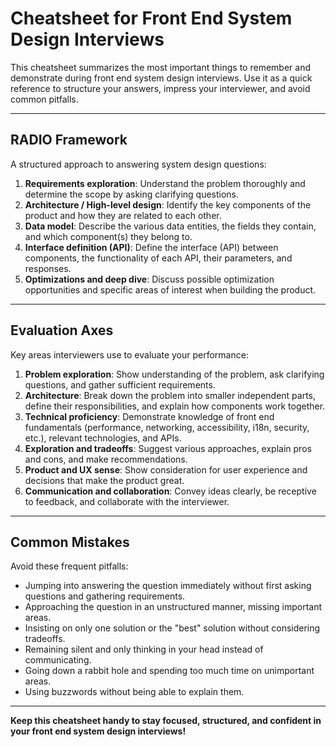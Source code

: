 # Cheatsheet for Front End System Design Interviews

This cheatsheet summarizes the most important things to remember and demonstrate during front end system design interviews. Use it as a quick reference to structure your answers, impress your interviewer, and avoid common pitfalls.

---

## RADIO Framework

A structured approach to answering system design questions:

1. **Requirements exploration**: Understand the problem thoroughly and determine the scope by asking clarifying questions.
2. **Architecture / High-level design**: Identify the key components of the product and how they are related to each other.
3. **Data model**: Describe the various data entities, the fields they contain, and which component(s) they belong to.
4. **Interface definition (API)**: Define the interface (API) between components, the functionality of each API, their parameters, and responses.
5. **Optimizations and deep dive**: Discuss possible optimization opportunities and specific areas of interest when building the product.


---

## Evaluation Axes

Key areas interviewers use to evaluate your performance:

1. **Problem exploration**: Show understanding of the problem, ask clarifying questions, and gather sufficient requirements.
2. **Architecture**: Break down the problem into smaller independent parts, define their responsibilities, and explain how components work together.
3. **Technical proficiency**: Demonstrate knowledge of front end fundamentals (performance, networking, accessibility, i18n, security, etc.), relevant technologies, and APIs.
4. **Exploration and tradeoffs**: Suggest various approaches, explain pros and cons, and make recommendations.
5. **Product and UX sense**: Show consideration for user experience and decisions that make the product great.
6. **Communication and collaboration**: Convey ideas clearly, be receptive to feedback, and collaborate with the interviewer.

---

## Common Mistakes

Avoid these frequent pitfalls:

- Jumping into answering the question immediately without first asking questions and gathering requirements.
- Approaching the question in an unstructured manner, missing important areas.
- Insisting on only one solution or the "best" solution without considering tradeoffs.
- Remaining silent and only thinking in your head instead of communicating.
- Going down a rabbit hole and spending too much time on unimportant areas.
- Using buzzwords without being able to explain them.


---

**Keep this cheatsheet handy to stay focused, structured, and confident in your front end system design interviews!**